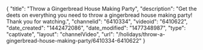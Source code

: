 {
    "title": "Throw a Gingerbread House Making Party",
    "description": "Get the deets on everything you need to throw a gingerbread house making party! Thank you for watching.",
    "channelid": "6410334",
    "videoid": "6410622",
    "date_created": "1442472086",
    "date_modified": "1477348987",
    "type": "captivate",
    "layout": "channelVideo",
    "url": "\/holidays\/throw-a-gingerbread-house-making-party\/6410334-6410622"
}